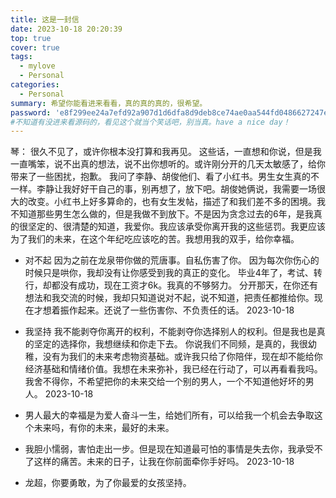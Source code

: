 ```yaml
---
title: 这是一封信
date: 2023-10-18 20:20:39
top: true
cover: true
tags:
  - mylove
  - Personal
categories:
  - Personal
summary: 希望你能看进来看看，真的真的真的，很希望。
password: 'e8f299ee24a7efd92a907d1d6dfa8d9deb8ce74ae0aa544fd0486627247ee875'
#不知道有没进来看源码的，看见这个就当个笑话吧，别当真。have a nice day！
---
```

琴：
    很久不见了，或许你根本没打算和我再见。
这些话，一直想和你说，但是我一直嘴笨，说不出真的想法，说不出你想听的。或许刚分开的几天太敏感了，给你带来了一些困扰，抱歉。
我问了李静、胡俊他们、看了小红书。男生女生真的不一样。李静让我好好干自己的事，别再想了，放下吧。胡俊她俩说，我需要一场很大的改变。小红书上好多算命的，也有女生发帖，描述了和我们差不多的困境。我不知道那些男生怎么做的，但是我做不到放下。不是因为贪念过去的6年，是我真的很坚定的、很清楚的知道，我爱你。我应该承受你离开我的这些惩罚。我更应该为了我们的未来，在这个年纪吃应该吃的苦。我想用我的双手，给你幸福。

- 对不起
  因为之前在龙泉带你做的荒唐事。自私伤害了你。
  因为每次你伤心的时候只是哄你，我却没有让你感受到我的真正的变化。
  毕业4年了，考试、转行，却都没有成功，现在工资才6k。我真的不够努力。
  分开那天，在你还有想法和我交流的时候，我却只知道说对不起，说不知道，把责任都推给你。现在才想着振作起来。还说了一些伤害你、不负责任的话。
  2023-10-18

- 我坚持
  我不能剥夺你离开的权利，不能剥夺你选择别人的权利。但是我也是真的坚定的选择你，我想继续和你走下去。
  你说我们不同频，是真的，我很幼稚，没有为我们的未来考虑物资基础。或许我只给了你陪伴，现在却不能给你经济基础和情绪价值。我想在未来弥补，我已经在行动了，可以再看看我吗。
  我舍不得你，不希望把你的未来交给一个别的男人，一个不知道他好坏的男人。
  2023-10-18

- 男人最大的幸福是为爱人奋斗一生，给她们所有，可以给我一个机会去争取这个未来吗，有你的未来，最好的未来。
- 我胆小懦弱，害怕走出一步。但是现在知道最可怕的事情是失去你，我承受不了这样的痛苦。未来的日子，让我在你前面牵你手好吗。
  2023-10-18

- 龙超，你要勇敢，为了你最爱的女孩坚持。